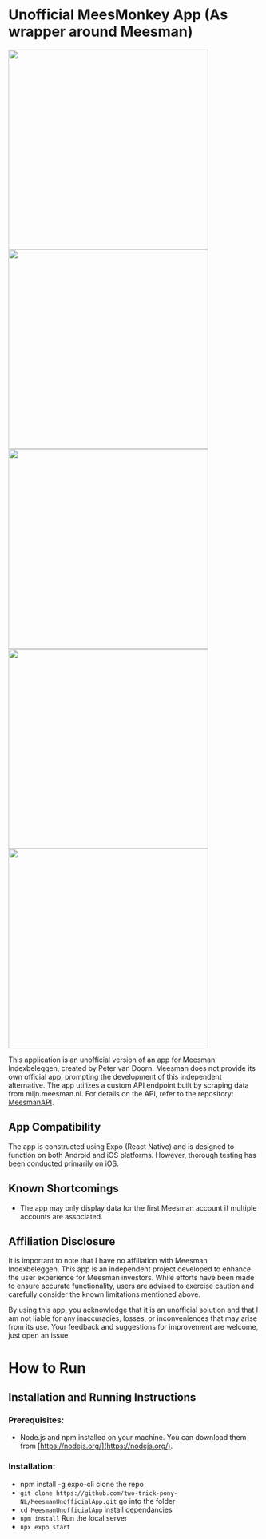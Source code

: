 
# Unofficial MeesMonkey App (As wrapper around Meesman)
<img src="https://github.com/two-trick-pony-NL/MeesMonkey-Unofficial-Meesman-App/assets/71013416/57cb4f81-6f21-42c8-a3d9-e30b2b3a9a91" height="400">
<img src="https://github.com/two-trick-pony-NL/MeesMonkey-Unofficial-Meesman-App/assets/71013416/0b2d57a4-7ee0-406c-9919-c10d77686840" height="400">
<img src="https://github.com/two-trick-pony-NL/MeesMonkey-Unofficial-Meesman-App/assets/71013416/7fcfcd2e-036e-46de-ab9d-e019d87844d1" height="400">
<img src="https://github.com/two-trick-pony-NL/MeesMonkey-Unofficial-Meesman-App/assets/71013416/7c5f8246-e59c-410a-8342-43de5e2c61ff" height="400">
<img src="https://github.com/two-trick-pony-NL/MeesMonkey-Unofficial-Meesman-App/assets/71013416/8a45a324-bad9-4043-9b44-211260f31fb1" height="400">



This application is an unofficial version of an app for Meesman Indexbeleggen, created by Peter van Doorn. Meesman does not provide its own official app, prompting the development of this independent alternative. The app utilizes a custom API endpoint built by scraping data from mijn.meesman.nl. For details on the API, refer to the repository: [MeesmanAPI](https://github.com/two-trick-pony-NL/MeesmanAPI).

## App Compatibility
The app is constructed using Expo (React Native) and is designed to function on both Android and iOS platforms. However, thorough testing has been conducted primarily on iOS.

## Known Shortcomings
- The app may only display data for the first Meesman account if multiple accounts are associated.

## Affiliation Disclosure
It is important to note that I have no affiliation with Meesman Indexbeleggen. This app is an independent project developed to enhance the user experience for Meesman investors. While efforts have been made to ensure accurate functionality, users are advised to exercise caution and carefully consider the known limitations mentioned above.

By using this app, you acknowledge that it is an unofficial solution and that I am not liable for any inaccuracies, losses, or inconveniences that may arise from its use. Your feedback and suggestions for improvement are welcome, just open an issue.

# How to Run
## Installation and Running Instructions

### Prerequisites:
- Node.js and npm installed on your machine. You can download them from [https://nodejs.org/](https://nodejs.org/).

### Installation:
- npm install -g expo-cli
clone the repo
- ```git clone https://github.com/two-trick-pony-NL/MeesmanUnofficialApp.git```
  go into the folder
- ```cd MeesmanUnofficialApp```
install dependancies
- ```npm install```
Run the local server
- ```npx expo start```



